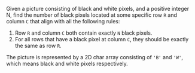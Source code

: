 Given a picture consisting of black and white pixels, and a positive integer N, find the number of black pixels located at some specific row `R` and column `C` that align with all the following rules:

1. Row `R` and column `C` both contain exactly `N` black pixels.
2. For all rows that have a black pixel at column `C`, they should be exactly the same as row `R`.

The picture is represented by a 2D char array consisting of `'B'` and `'W'`, which means black and white pixels respectively.
